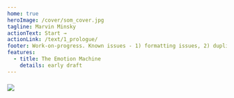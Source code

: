 ```yaml
---
home: true
heroImage: /cover/som_cover.jpg
tagline: Marvin Minsky
actionText: Start →
actionLink: /text/1_prologue/
footer: Work-on-progress. Known issues - 1) formatting issues, 2) duplicate search results, 3) more videos to add.
features:
  - title: The Emotion Machine
    details: early draft
---
```


<div>
  <img style="margin: 20px auto; display: inherit;" src="/logos/search-by-algolia-light-background.svg"/>
</div>
